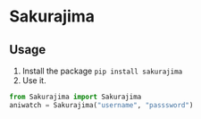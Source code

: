 # Sakurajima
## Usage
1. Install the package `pip install sakurajima`
2. Use it.
```python
from Sakurajima import Sakurajima
aniwatch = Sakurajima("username", "passsword")
```
